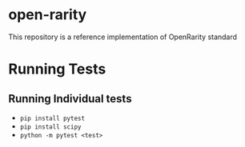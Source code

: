 # open-rarity
This repository is a reference implementation of OpenRarity standard

# Running Tests
## Running Individual tests
- `pip install pytest`
- `pip install scipy`
- `python -m pytest <test>`